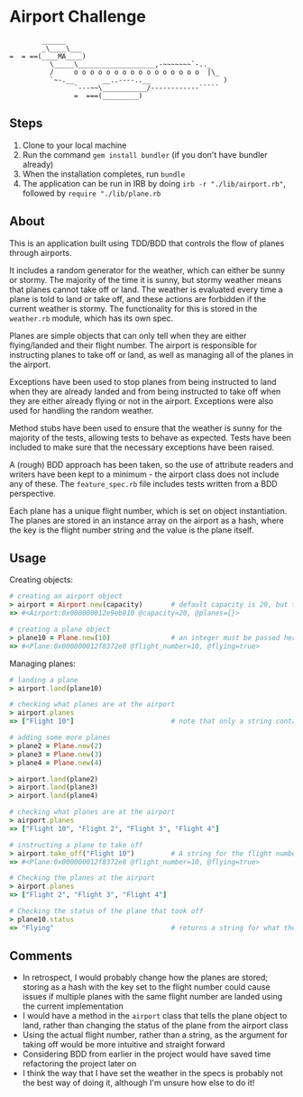Airport Challenge
=================

```
        ______
        _\____\___
=  = ==(____MA____)
          \_____\___________________,-~~~~~~~`-.._
          /     o o o o o o o o o o o o o o o o  |\_
          `~-.__       __..----..__                  )
                `---~~\___________/------------`````
                =  ===(_________)

```

Steps
-----

1. Clone to your local machine
2. Run the command `gem install bundler` (if you don't have bundler already)
3. When the installation completes, run `bundle`
4. The application can be run in IRB by doing `irb -r "./lib/airport.rb"`, followed by `require "./lib/plane.rb`

About
------

This is an application built using TDD/BDD that controls the flow of planes through airports. 

It includes a random generator for the weather, which can either be sunny or stormy. The majority of the time it is sunny, but stormy weather means that planes cannot take off or land. The weather is evaluated every time a plane is told to land or take off, and these actions are forbidden if the current weather is stormy. The functionality for this is stored in the `weather.rb` module, which has its own spec.

Planes are simple objects that can only tell when they are either flying/landed and their flight number. The airport is responsible for instructing planes to take off or land, as well as managing all of the planes in the airport.

Exceptions have been used to stop planes from being instructed to land when they are already landed and from being instructed to take off when they are either already flying or not in the airport. Exceptions were also used for handling the random weather.

Method stubs have been used to ensure that the weather is sunny for the majority of the tests, allowing tests to behave as expected. Tests have been included to make sure that the necessary exceptions have been raised.

A (rough) BDD approach has been taken, so the use of attribute readers and writers have been kept to a minimum - the airport class does not include any of these. The `feature_spec.rb` file includes tests written from a BDD perspective.

Each plane has a unique flight number, which is set on object instantiation. The planes are stored in an instance array on the airport as a hash, where the key is the flight number string and the value is the plane itself. 

Usage
-----

Creating objects:

```ruby
# creating an airport object
> airport = Airport.new(capacity)       # default capacity is 20, but this can be set here
=> #<Airport:0x000000012e9eb810 @capacity=20, @planes={}> 

# creating a plane object
> plane10 = Plane.new(10)               # an integer must be passed here, which is the unique flight number associated with each plane
=> #<Plane:0x000000012f8372e8 @flight_number=10, @flying=true> 
```

Managing planes:

```ruby
# landing a plane
> airport.land(plane10)

# checking what planes are at the airport
> airport.planes
=> ["Flight 10"]                        # note that only a string containing the flight number is shown here, rather than the plane objects state

# adding some more planes
> plane2 = Plane.new(2)
> plane3 = Plane.new(3)
> plane4 = Plane.new(4)

> airport.land(plane2)
> airport.land(plane3)
> airport.land(plane4)

# checking what planes are at the airport
> airport.planes
=> ["Flight 10", "Flight 2", "Flight 3", "Flight 4"]

# instructing a plane to take off
> airport.take_off("Flight 10")         # A string for the flight number is passed, so the actual plane object doesn't have to be passed
=> #<Plane:0x000000012f8372e8 @flight_number=10, @flying=true> 

# Checking the planes at the airport
> airport.planes
=> ["Flight 2", "Flight 3", "Flight 4"]

# Checking the status of the plane that took off
> plane10.status
=> "Flying"                             # returns a string for what the plane is currently doing, rather than object state
```

Comments
----

- In retrospect, I would probably change how the planes are stored; storing as a hash with the key set to the flight number could cause issues if multiple planes with the same flight number are landed using the current implementation
- I would have a method in the `airport` class that tells the plane object to land, rather than changing the status of the plane from the airport class
- Using the actual flight number, rather than a string, as the argument for taking off would be more intuitive and straight forward
- Considering BDD from earlier in the project would have saved time refactoring the project later on
- I think the way that I have set the weather in the specs is probably not the best way of doing it, although I'm unsure how else to do it!
